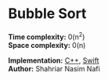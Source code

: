 # Bubble Sort

__Time complexity:__ 0(n<sup>2</sup>) </br>
__Space complexity:__ 0(n)


__Implementation:__ [C++](../BubbleSort/CPP/BubbleSort.cpp), [Swift](../BubbleSort/Swift/BubbleSort.swift) <br>
__Author:__ Shahriar Nasim Nafi
